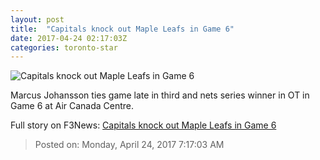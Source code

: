 ```yaml
---
layout: post
title:  "Capitals knock out Maple Leafs in Game 6"
date: 2017-04-24 02:17:03Z
categories: toronto-star
---
```


![Capitals knock out Maple Leafs in Game 6](https://www.thestar.com/content/dam/thestar/sports/leafs/2017/04/23/capitals-knock-out-maple-leafs-in-game-6/leafs-crease.jpg)

Marcus Johansson ties game late in third and nets series winner in OT in Game 6 at Air Canada Centre.


Full story on F3News: [Capitals knock out Maple Leafs in Game 6](http://www.f3nws.com/n/xbkEh)

> Posted on: Monday, April 24, 2017 7:17:03 AM
